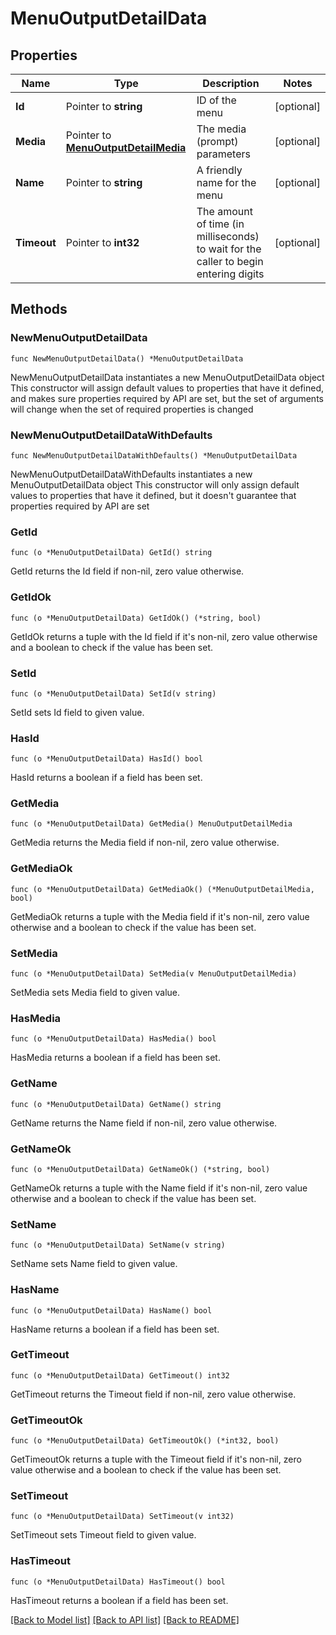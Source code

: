 # MenuOutputDetailData

## Properties

Name | Type | Description | Notes
------------ | ------------- | ------------- | -------------
**Id** | Pointer to **string** | ID of the menu | [optional] 
**Media** | Pointer to [**MenuOutputDetailMedia**](MenuOutputDetailMedia.md) | The media (prompt) parameters | [optional] 
**Name** | Pointer to **string** | A friendly name for the menu | [optional] 
**Timeout** | Pointer to **int32** | The amount of time (in milliseconds) to wait for the caller to begin entering digits | [optional] 

## Methods

### NewMenuOutputDetailData

`func NewMenuOutputDetailData() *MenuOutputDetailData`

NewMenuOutputDetailData instantiates a new MenuOutputDetailData object
This constructor will assign default values to properties that have it defined,
and makes sure properties required by API are set, but the set of arguments
will change when the set of required properties is changed

### NewMenuOutputDetailDataWithDefaults

`func NewMenuOutputDetailDataWithDefaults() *MenuOutputDetailData`

NewMenuOutputDetailDataWithDefaults instantiates a new MenuOutputDetailData object
This constructor will only assign default values to properties that have it defined,
but it doesn't guarantee that properties required by API are set

### GetId

`func (o *MenuOutputDetailData) GetId() string`

GetId returns the Id field if non-nil, zero value otherwise.

### GetIdOk

`func (o *MenuOutputDetailData) GetIdOk() (*string, bool)`

GetIdOk returns a tuple with the Id field if it's non-nil, zero value otherwise
and a boolean to check if the value has been set.

### SetId

`func (o *MenuOutputDetailData) SetId(v string)`

SetId sets Id field to given value.

### HasId

`func (o *MenuOutputDetailData) HasId() bool`

HasId returns a boolean if a field has been set.

### GetMedia

`func (o *MenuOutputDetailData) GetMedia() MenuOutputDetailMedia`

GetMedia returns the Media field if non-nil, zero value otherwise.

### GetMediaOk

`func (o *MenuOutputDetailData) GetMediaOk() (*MenuOutputDetailMedia, bool)`

GetMediaOk returns a tuple with the Media field if it's non-nil, zero value otherwise
and a boolean to check if the value has been set.

### SetMedia

`func (o *MenuOutputDetailData) SetMedia(v MenuOutputDetailMedia)`

SetMedia sets Media field to given value.

### HasMedia

`func (o *MenuOutputDetailData) HasMedia() bool`

HasMedia returns a boolean if a field has been set.

### GetName

`func (o *MenuOutputDetailData) GetName() string`

GetName returns the Name field if non-nil, zero value otherwise.

### GetNameOk

`func (o *MenuOutputDetailData) GetNameOk() (*string, bool)`

GetNameOk returns a tuple with the Name field if it's non-nil, zero value otherwise
and a boolean to check if the value has been set.

### SetName

`func (o *MenuOutputDetailData) SetName(v string)`

SetName sets Name field to given value.

### HasName

`func (o *MenuOutputDetailData) HasName() bool`

HasName returns a boolean if a field has been set.

### GetTimeout

`func (o *MenuOutputDetailData) GetTimeout() int32`

GetTimeout returns the Timeout field if non-nil, zero value otherwise.

### GetTimeoutOk

`func (o *MenuOutputDetailData) GetTimeoutOk() (*int32, bool)`

GetTimeoutOk returns a tuple with the Timeout field if it's non-nil, zero value otherwise
and a boolean to check if the value has been set.

### SetTimeout

`func (o *MenuOutputDetailData) SetTimeout(v int32)`

SetTimeout sets Timeout field to given value.

### HasTimeout

`func (o *MenuOutputDetailData) HasTimeout() bool`

HasTimeout returns a boolean if a field has been set.


[[Back to Model list]](../README.md#documentation-for-models) [[Back to API list]](../README.md#documentation-for-api-endpoints) [[Back to README]](../README.md)


